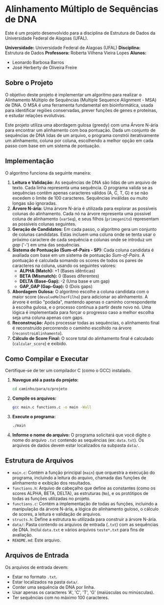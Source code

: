 # Alinhamento Múltiplo de Sequências de DNA

Este é um projeto desenvolvido para a disciplina de Estrutura de Dados da Universidade Federal de Alagoas (UFAL).

**Universidade:** Universidade Federal de Alagoas (UFAL)
**Disciplina:** Estrutura de Dados
**Professora:** Roberta Vilhena Vieira Lopes
**Alunos:**
* Leonardo Barbosa Barros
* José Herberty de Oliveira Freire

## Sobre o Projeto

O objetivo deste projeto é implementar um algoritmo para realizar o Alinhamento Múltiplo de Sequências (Multiple Sequence Alignment - MSA) de DNA. O MSA é uma ferramenta fundamental em bioinformática, usada para identificar regiões conservadas, prever funções de genes e proteínas, e estudar relações evolutivas.

Este projeto utiliza uma abordagem gulosa (greedy) com uma Árvore N-ária para encontrar um alinhamento com boa pontuação. Dada um conjunto de sequências de DNA lidas de um arquivo, o programa constrói iterativamente um alinhamento, coluna por coluna, escolhendo a melhor opção em cada passo com base em um sistema de pontuação.

## Implementação

O algoritmo funciona da seguinte maneira:

1.  **Leitura e Validação:** As sequências de DNA são lidas de um arquivo de texto. Cada linha representa uma sequência. O programa valida se as sequências contêm apenas caracteres válidos (A, C, T, G) e se não excedem o limite de 100 caracteres. Sequências inválidas ou muito longas são ignoradas.
2.  **Árvore N-ária:** Uma árvore N-ária é utilizada para explorar as possíveis colunas do alinhamento. Cada nó na árvore representa uma possível coluna de alinhamento (`varSeq`), e seus filhos (`primogenito`) representam as possíveis colunas seguintes.
3.  **Geração de Candidatos:** Em cada passo, o algoritmo gera um conjunto de colunas candidatas. Estas incluem uma coluna onde se tenta usar o próximo caractere de cada sequência e colunas onde se introduz um *gap* ('-') em uma das sequências.
4.  **Sistema de Pontuação (Sum-of-Pairs - SP):** Cada coluna candidata é avaliada com base em um sistema de pontuação *Sum-of-Pairs*. A pontuação é calculada somando os scores de todos os pares de caracteres na coluna, usando os seguintes valores:
    * **ALPHA (Match):** +1 (Bases idênticas)
    * **BETA (Mismatch):** 0 (Bases diferentes)
    * **DELTA (Base-Gap):** -2 (Uma base e um gap)
    * **GAP_GAP (Gap-Gap):** 0 (Dois gaps)
5.  **Abordagem Gulosa:** O algoritmo escolhe a coluna candidata com o maior score (`devolveMelhorFilho`) para adicionar ao alinhamento. A árvore é então "podada", mantendo apenas o caminho correspondente à escolha gulosa, e o processo continua a partir deste novo nó. Uma lógica é implementada para forçar o progresso caso a melhor escolha seja uma coluna apenas com gaps.
6.  **Reconstrução:** Após processar todas as sequências, o alinhamento final é reconstruído percorrendo o caminho escolhido na árvore (`reconstroiAlinhamento`).
7.  **Cálculo de Score Final:** O score total do alinhamento final é calculado (`calcular_score`) e exibido.

## Como Compilar e Executar

Certifique-se de ter um compilador C (como o GCC) instalado.

1.  **Navegue até a pasta do projeto:**
    ```bash
    cd caminho/para/o/projeto
    ```
2.  **Compile os arquivos:**
    ```bash
    gcc main.c functions.c -o main -Wall
    ```
3.  **Execute o programa:**
    ```bash
    ./main
    ```
4.  **Informe o nome do arquivo:** O programa solicitará que você digite o nome do arquivo `.txt` contendo as sequências (ex: `data.txt`). Os arquivos de dados devem estar localizados na subpasta `data/`.

## Estrutura de Arquivos

* `main.c`: Contém a função principal (`main`) que orquestra a execução do programa, incluindo a leitura do arquivo, chamada das funções de alinhamento e exibição dos resultados.
* `functions.h`: Arquivo de cabeçalho que define as constantes (como os scores ALPHA, BETA, DELTA), as estruturas (`No`), e os protótipos de todas as funções utilizadas no projeto.
* `functions.c`: Contém a implementação de todas as funções, incluindo a manipulação da árvore N-ária, a lógica do alinhamento guloso, o cálculo de scores, a leitura e validação de arquivos.
* `structs.h`: Define a estrutura `No` utilizada para construir a árvore N-ária.
* `data/`: Pasta contendo os arquivos de entrada (`.txt`) com as sequências de DNA. Inclui `data.txt` e vários arquivos `teste*.txt` para fins de avaliação.
* `README.md`: Este arquivo.

## Arquivos de Entrada

Os arquivos de entrada devem:

* Estar no formato `.txt`.
* Estar localizados na pasta `data/`.
* Conter uma sequência de DNA por linha.
* Usar apenas os caracteres 'A', 'C', 'T', 'G' (maiúsculas ou minúsculas).
* Ter sequências com no máximo 100 caracteres.